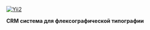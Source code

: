 [![Yii2](https://img.shields.io/badge/Powered_by-Yii_Framework-green.svg?style=flat)](https://www.yiiframework.com/)

**CRM система для флексографической типографии**